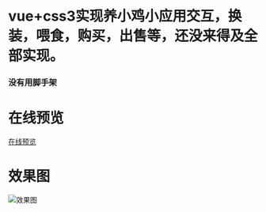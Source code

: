 # vue+css3实现养小鸡小应用交互，换装，喂食，购买，出售等，还没来得及全部实现。
### 没有用脚手架
# 在线预览
[在线预览](https://www.17sucai.com/preview/177065/2020-02-04/miniChick/index.html)
# 效果图
![效果图](https://img.17sucai.com/upload/177065/2020-02-04/3c8914c6fe9d1e53e508d8c738ecda24.png?x-oss-process=style/big)


